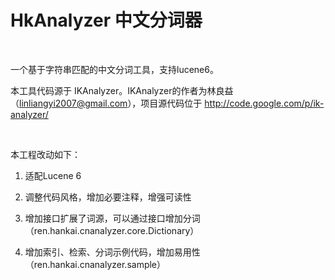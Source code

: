 HkAnalyzer 中文分词器
=====================

 

一个基于字符串匹配的中文分词工具，支持lucene6。

本工具代码源于
IKAnalyzer。IKAnalyzer的作者为林良益（<linliangyi2007@gmail.com>），项目源代码位于
<http://code.google.com/p/ik-analyzer/>

 

本工程改动如下：

1.  适配Lucene 6

2.  调整代码风格，增加必要注释，增强可读性

3.  增加接口扩展了词源，可以通过接口增加分词（ren.hankai.cnanalyzer.core.Dictionary）

4.  增加索引、检索、分词示例代码，增加易用性（ren.hankai.cnanalyzer.sample）
